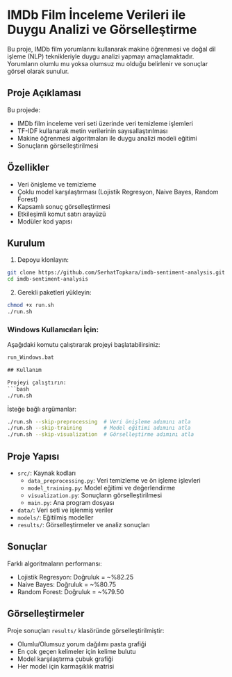 # IMDb Film İnceleme Verileri ile Duygu Analizi ve Görselleştirme

Bu proje, IMDb film yorumlarını kullanarak makine öğrenmesi ve doğal dil işleme (NLP) teknikleriyle duygu analizi yapmayı amaçlamaktadır. Yorumların olumlu mu yoksa olumsuz mu olduğu belirlenir ve sonuçlar görsel olarak sunulur.

## Proje Açıklaması

Bu projede:
- IMDb film inceleme veri seti üzerinde veri temizleme işlemleri
- TF-IDF kullanarak metin verilerinin sayısallaştırılması
- Makine öğrenmesi algoritmaları ile duygu analizi modeli eğitimi
- Sonuçların görselleştirilmesi

## Özellikler

- Veri önişleme ve temizleme
- Çoklu model karşılaştırması (Lojistik Regresyon, Naive Bayes, Random Forest)
- Kapsamlı sonuç görselleştirmesi
- Etkileşimli komut satırı arayüzü
- Modüler kod yapısı

## Kurulum

1. Depoyu klonlayın:
```bash
git clone https://github.com/SerhatTopkara/imdb-sentiment-analysis.git
cd imdb-sentiment-analysis
```

2. Gerekli paketleri yükleyin:
```bash
chmod +x run.sh
./run.sh
```
### Windows Kullanıcıları İçin:

Aşağıdaki komutu çalıştırarak projeyi başlatabilirsiniz:

```bat
run_Windows.bat

## Kullanım

Projeyi çalıştırın:
```bash
./run.sh
```
İsteğe bağlı argümanlar:
```bash
./run.sh --skip-preprocessing  # Veri önişleme adımını atla
./run.sh --skip-training       # Model eğitimi adımını atla
./run.sh --skip-visualization  # Görselleştirme adımını atla
```

## Proje Yapısı

- `src/`: Kaynak kodları
  - `data_preprocessing.py`: Veri temizleme ve ön işleme işlevleri
  - `model_training.py`: Model eğitimi ve değerlendirme
  - `visualization.py`: Sonuçların görselleştirilmesi
  - `main.py`: Ana program dosyası
- `data/`: Veri seti ve işlenmiş veriler
- `models/`: Eğitilmiş modeller
- `results/`: Görselleştirmeler ve analiz sonuçları

## Sonuçlar

Farklı algoritmaların performansı:
- Lojistik Regresyon: Doğruluk = ~%82.25
- Naive Bayes: Doğruluk = ~%80.75
- Random Forest: Doğruluk = ~%79.50

## Görselleştirmeler

Proje sonuçları `results/` klasöründe görselleştirilmiştir:
- Olumlu/Olumsuz yorum dağılımı pasta grafiği
- En çok geçen kelimeler için kelime bulutu
- Model karşılaştırma çubuk grafiği
- Her model için karmaşıklık matrisi




